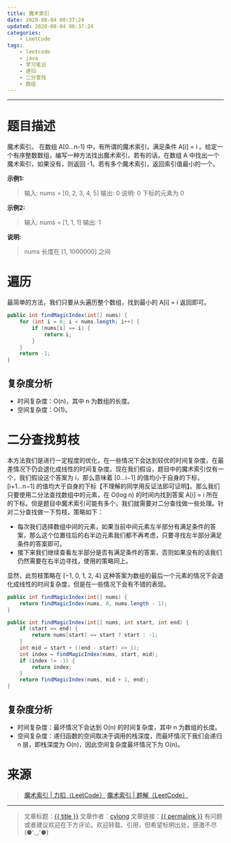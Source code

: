 ```yaml
---
title: 魔术索引
date: 2020-08-04 00:37:24
updated: 2020-08-04 00:37:24
categories:
    - LeetCode
tags:
    - leetcode
    - java
    - 学习笔记
    - 递归
    - 二分查找
    - 数组
---
```

---

# 题目描述

魔术索引。 在数组 A[0...n-1] 中，有所谓的魔术索引，满足条件 A[i] = i 。给定一个有序整数数组，编写一种方法找出魔术索引，若有的话，在数组 A 中找出一个魔术索引，如果没有，则返回 -1。若有多个魔术索引，返回索引值最小的一个。

**示例1:**
> 输入: nums = [0, 2, 3, 4, 5]
> 输出: 0
> 说明: 0 下标的元素为 0

**示例2:**
> 输入: nums = [1, 1, 1]
> 输出: 1

**说明:**
> nums 长度在 [1, 1000000] 之间

<!-- more -->

# 遍历

最简单的方法，我们只要从头遍历整个数组，找到最小的 A[i] = i 返回即可。

```java
public int findMagicIndex(int[] nums) {
    for (int i = 0; i < nums.length; i++) {
        if (nums[i] == i) {
            return i;
        }
    }
    return -1;
}
```

## 复杂度分析

* 时间复杂度：O(n)，其中 n 为数组的长度。
* 空间复杂度：O(1)。

# 二分查找剪枝

本方法我们是进行一定程度的优化，在一些情况下会达到较优的时间复杂度，在最差情况下仍会退化成线性的时间复杂度。现在我们假设，题目中的魔术索引仅有一个，我们假设这个答案为 i，那么意味着 [0...i−1] 的值均小于自身的下标，[i+1...n−1] 的值均大于自身的下标【不理解的同学用反证法即可证明】。那么我们只要使用二分法查找数组中的元素，在 O(log n) 的时间内找到答案 A[i] = i 所在的下标。但是题目中魔术索引可能有多个，我们就需要对二分查找做一些处理。针对二分查找做一下剪枝，策略如下：
* 每次我们选择数组中间的元素，如果当前中间元素左半部分有满足条件的答案，那么这个位置往后的右半边元素我们都不再考虑，只要寻找左半部分满足条件的答案即可。
* 接下来我们继续查看左半部分是否有满足条件的答案，否则如果没有的话我们仍然需要在右半边寻找，使用的策略同上。

显然，此剪枝策略在 [−1, 0, 1, 2, 4] 这种答案为数组的最后一个元素的情况下会退化成线性的时间复杂度，但是在一些情况下会有不错的表现。

```java
public int findMagicIndex(int[] nums) {
    return findMagicIndex(nums, 0, nums.length - 1);
}

public int findMagicIndex(int[] nums, int start, int end) {
    if (start == end) {
        return nums[start] == start ? start : -1;
    }
    int mid = start + ((end - start) >> 1);
    int index = findMagicIndex(nums, start, mid);
    if (index != -1) {
        return index;
    }
    return findMagicIndex(nums, mid + 1, end);
}
```

## 复杂度分析

* 时间复杂度：最坏情况下会达到 O(n) 的时间复杂度，其中 n 为数组的长度。
* 空间复杂度：递归函数的空间取决于调用的栈深度，而最坏情况下我们会递归 n 层，即栈深度为 O(n)，因此空间复杂度最坏情况下为 O(n)。

# 来源
> [魔术索引 | 力扣（LeetCode）][1]
> [魔术索引 | 题解（LeetCode）][2]

---

> 文章标题：<a href='{{ permalink }}' title='{{ title }}' >{{ title }}</a>
> 文章作者：[cylong](http://www.cylong.com/about/ "cylong")
> 文章链接：<a href='{{ permalink }}' title='{{ title }}' >{{ permalink }}</a>
> 有问题或者建议欢迎在下方评论。欢迎转载、引用，但希望标明出处，感激不尽(●'◡'●)

[1]: https://leetcode-cn.com/problems/magic-index-lcci/ "魔术索引 | 力扣（LeetCode）"
[2]: https://leetcode-cn.com/problems/magic-index-lcci/solution/mo-zhu-suo-yin-by-leetcode-solution/ "魔术索引 | 题解（LeetCode）"
